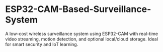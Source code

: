 # ESP32-CAM-Based-Surveillance-System
A low-cost wireless surveillance system using ESP32-CAM with real-time video streaming, motion detection, and optional local/cloud storage. Ideal for smart security and IoT learning.
